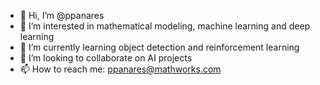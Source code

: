 - 👋 Hi, I’m @ppanares
- 👀 I’m interested in mathematical modeling, machine learning and deep learning
- 🌱 I’m currently learning object detection and reinforcement learning
- 💞️ I’m looking to collaborate on AI projects
- 📫 How to reach me: ppanares@mathworks.com 

<!---
ppanares/ppanares is a ✨ special ✨ repository because its `README.md` (this file) appears on your GitHub profile.
You can click the Preview link to take a look at your changes.
--->
